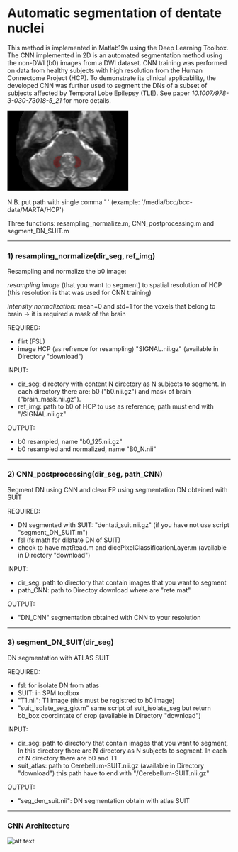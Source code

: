 # Automatic segmentation of dentate nuclei

This method is implemented in Matlab19a using the Deep Learning Toolbox. The CNN implemented in 2D is an automated segmentation method using the non-DWI (b0) images from a DWI dataset. CNN training was performed on data from healthy subjects with high resolution from the Human Connectome Project (HCP). To demonstrate its clinical applicability, the developed CNN was further used to segment the DNs of a subset of subjects affected by Temporal Lobe Epilepsy (TLE). See paper *10.1007/978-3-030-73018-5_21* for more details.

![alt text](https://github.com/marta-gaviraghi/segmentDN/blob/master/figure/CNN_cap4_ok.png)

N.B. put path with single comma ' ' (example: '/media/bcc/bcc-data/MARTA/HCP')

Three functions: resampling_normalize.m, CNN_postprocessing.m and segment_DN_SUIT.m

-----------------------------------------------------------------------------------------
### 1) resampling_normalize(dir_seg, ref_img)

Resampling and normalize the b0 image:

*resampling image* (that you want to segment) to spatial resolution of HCP (this resolution is that was used for CNN training)

*intensity normalization*: mean=0 and std=1 for the voxels that belong to brain -> it is required a mask of the brain

REQUIRED:
- flirt (FSL)
- image HCP (as refrence for resampling) "SIGNAL.nii.gz" (available in Directory "download")

INPUT: 
- dir_seg: directory with content N directory as N subjects to segment. In each directory there are: b0 ("b0.nii.gz") and mask of brain ("brain_mask.nii.gz").
- ref_img: path to b0 of HCP to use as reference; path must end with "/SIGNAL.nii.gz"

OUTPUT:
- b0 resampled, name "b0_125.nii.gz"
- b0 resampled and normalized, name "B0_N.nii"

-----------------------------------------------------------------------------------------
### 2) CNN_postprocessing(dir_seg, path_CNN)

Segment DN using CNN and clear FP using segmentation DN obteined with SUIT

REQUIRED:
- DN segmented with SUIT: "dentati_suit.nii.gz" (if you have not use script "segment_DN_SUIT.m")
- fsl (fslmath for dilatate DN of SUIT)
- check to have matRead.m and dicePixelClassificationLayer.m (available in Directory "download")

INPUT:
- dir_seg: path to directory that contain images that you want to segment
- path_CNN: path to Directoy download where are "rete.mat" 

OUTPUT:
- "DN_CNN" segmentation obtained with CNN to your resolution

-----------------------------------------------------------------------------------------
### 3) segment_DN_SUIT(dir_seg)

DN segmentation with ATLAS SUIT

REQUIRED:
- fsl: for isolate DN from atlas 
- SUIT: in SPM toolbox
- "T1.nii": T1 image (this must be registred to b0 image)
- "suit_isolate_seg_gio.m" same script of suit_isolate_seg but return bb_box coordintate of crop (available in Directory "download")

INPUT:
- dir_seg: path to directory that contain images that you want to segment, In this directory there are N directory as N subjects to 	  segment. In each of N directory there are b0 and T1
- suit_atlas: path to Cerebellum-SUIT.nii.gz (available in Directory "download") this path have to end with "/Cerebellum-SUIT.nii.gz"
       
OUTPUT:
- "seg_den_suit.nii": DN segmentation obtain with atlas SUIT

-----------------------------------------------------------------------------------------
### CNN Architecture

![alt text](https://github.com/marta-gaviraghi/segmentDN/blob/master/figure/Figure_1.bmp)

